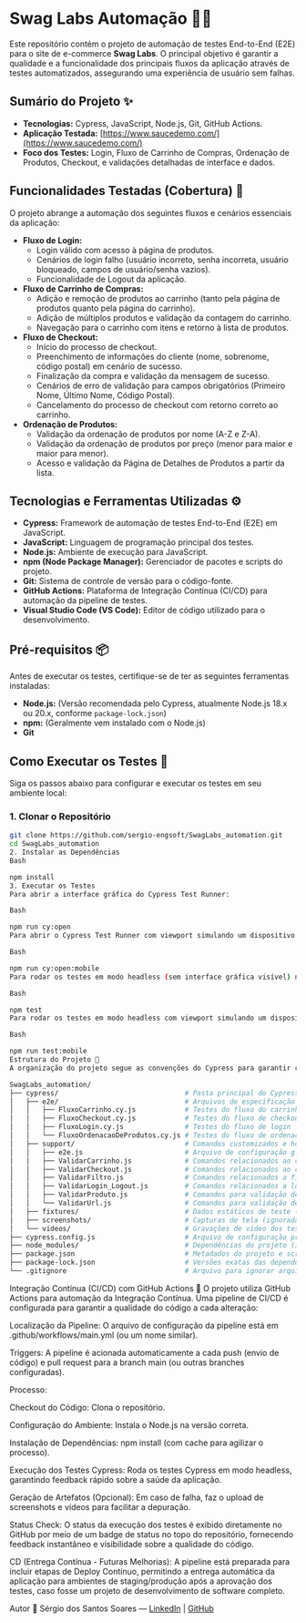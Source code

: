 # Swag Labs Automação 🧪🚀

Este repositório contém o projeto de automação de testes End-to-End (E2E) para o site de e-commerce **Swag Labs**. O principal objetivo é garantir a qualidade e a funcionalidade dos principais fluxos da aplicação através de testes automatizados, assegurando uma experiência de usuário sem falhas.

## Sumário do Projeto ✨

* **Tecnologias:** Cypress, JavaScript, Node.js, Git, GitHub Actions.
* **Aplicação Testada:** [https://www.saucedemo.com/](https://www.saucedemo.com/)
* **Foco dos Testes:** Login, Fluxo de Carrinho de Compras, Ordenação de Produtos, Checkout, e validações detalhadas de interface e dados.

## Funcionalidades Testadas (Cobertura) 🎯

O projeto abrange a automação dos seguintes fluxos e cenários essenciais da aplicação:

* **Fluxo de Login:**
    * Login válido com acesso à página de produtos.
    * Cenários de login falho (usuário incorreto, senha incorreta, usuário bloqueado, campos de usuário/senha vazios).
    * Funcionalidade de Logout da aplicação.
* **Fluxo de Carrinho de Compras:**
    * Adição e remoção de produtos ao carrinho (tanto pela página de produtos quanto pela página do carrinho).
    * Adição de múltiplos produtos e validação da contagem do carrinho.
    * Navegação para o carrinho com itens e retorno à lista de produtos.
* **Fluxo de Checkout:**
    * Início do processo de checkout.
    * Preenchimento de informações do cliente (nome, sobrenome, código postal) em cenário de sucesso.
    * Finalização da compra e validação da mensagem de sucesso.
    * Cenários de erro de validação para campos obrigatórios (Primeiro Nome, Último Nome, Código Postal).
    * Cancelamento do processo de checkout com retorno correto ao carrinho.
* **Ordenação de Produtos:**
    * Validação da ordenação de produtos por nome (A-Z e Z-A).
    * Validação da ordenação de produtos por preço (menor para maior e maior para menor).
    * Acesso e validação da Página de Detalhes de Produtos a partir da lista.

## Tecnologias e Ferramentas Utilizadas ⚙️

* **Cypress:** Framework de automação de testes End-to-End (E2E) em JavaScript.
* **JavaScript:** Linguagem de programação principal dos testes.
* **Node.js:** Ambiente de execução para JavaScript.
* **npm (Node Package Manager):** Gerenciador de pacotes e scripts do projeto.
* **Git:** Sistema de controle de versão para o código-fonte.
* **GitHub Actions:** Plataforma de Integração Contínua (CI/CD) para automação da pipeline de testes.
* **Visual Studio Code (VS Code):** Editor de código utilizado para o desenvolvimento.

## Pré-requisitos 📦

Antes de executar os testes, certifique-se de ter as seguintes ferramentas instaladas:

* **Node.js:** (Versão recomendada pelo Cypress, atualmente Node.js 18.x ou 20.x, conforme `package-lock.json`)
* **npm:** (Geralmente vem instalado com o Node.js)
* **Git**

## Como Executar os Testes 🚀

Siga os passos abaixo para configurar e executar os testes em seu ambiente local:

### 1. Clonar o Repositório

```bash
git clone https://github.com/sergio-engsoft/SwagLabs_automation.git
cd SwagLabs_automation
2. Instalar as Dependências
Bash

npm install
3. Executar os Testes
Para abrir a interface gráfica do Cypress Test Runner:

Bash

npm run cy:open
Para abrir o Cypress Test Runner com viewport simulando um dispositivo móvel:

Bash

npm run cy:open:mobile
Para rodar os testes em modo headless (sem interface gráfica visível) no terminal:

Bash

npm test
Para rodar os testes em modo headless com viewport simulando um dispositivo móvel no terminal:

Bash

npm run test:mobile
Estrutura do Projeto 📁
A organização do projeto segue as convenções do Cypress para garantir clareza e manutenibilidade:

SwagLabs_automation/
├── cypress/                               # Pasta principal do Cypress
│   ├── e2e/                               # Arquivos de especificação dos testes End-to-End (.cy.js)
│   │   ├── FluxoCarrinho.cy.js            # Testes do fluxo do carrinho
│   │   ├── FluxoCheckout.cy.js            # Testes do fluxo de checkout
│   │   ├── FluxoLogin.cy.js               # Testes do fluxo de login
│   │   └── FluxoOrdenacaoDeProdutos.cy.js # Testes do fluxo de ordenação de produtos
│   ├── support/                           # Comandos customizados e hooks globais
│   │   ├── e2e.js                         # Arquivo de configuração global para carregar comandos e hooks
│   │   ├── ValidarCarrinho.js             # Comandos relacionados ao carrinho
│   │   ├── ValidarCheckout.js             # Comandos relacionados ao checkout
│   │   ├── ValidarFiltro.js               # Comandos relacionados a filtros/ordenação
│   │   ├── ValidarLogin_Logout.js         # Comandos relacionados a login e logout
│   │   ├── ValidarProduto.js              # Comandos para validação de produtos
│   │   └── ValidarUrl.js                  # Comandos para validação de URLs
│   ├── fixtures/                          # Dados estáticos de teste (JSON, CSV, etc.)
│   ├── screenshots/                       # Capturas de tela (ignoradas pelo Git)
│   └── videos/                            # Gravações de vídeo dos testes (ignoradas pelo Git)
├── cypress.config.js                      # Arquivo de configuração principal do Cypress
├── node_modules/                          # Dependências do projeto (ignoradas pelo Git)
├── package.json                           # Metadados do projeto e scripts npm/yarn
├── package-lock.json                      # Versões exatas das dependências
└── .gitignore                             # Arquivo para ignorar arquivos não relevantes para o Git
```
Integração Contínua (CI/CD) com GitHub Actions 🚀
O projeto utiliza GitHub Actions para automação da Integração Contínua. Uma pipeline de CI/CD é configurada para garantir a qualidade do código a cada alteração:

Localização da Pipeline: O arquivo de configuração da pipeline está em .github/workflows/main.yml (ou um nome similar).

Triggers: A pipeline é acionada automaticamente a cada push (envio de código) e pull request para a branch main (ou outras branches configuradas).

Processo:

Checkout do Código: Clona o repositório.

Configuração do Ambiente: Instala o Node.js na versão correta.

Instalação de Dependências: npm install (com cache para agilizar o processo).

Execução dos Testes Cypress: Roda os testes Cypress em modo headless, garantindo feedback rápido sobre a saúde da aplicação.

Geração de Artefatos (Opcional): Em caso de falha, faz o upload de screenshots e vídeos para facilitar a depuração.

Status Check: O status da execução dos testes é exibido diretamente no GitHub por meio de um badge de status no topo do repositório, fornecendo feedback instantâneo e visibilidade sobre a qualidade do código.

CD (Entrega Contínua - Futuras Melhorias): A pipeline está preparada para incluir etapas de Deploy Contínuo, permitindo a entrega automática da aplicação para ambientes de staging/produção após a aprovação dos testes, caso fosse um projeto de desenvolvimento de software completo.

Autor 👤
Sérgio dos Santos Soares — [LinkedIn](https://www.linkedin.com/in/sergio-dos-santos-soares/) | [GitHub](https://github.com/sergio-engsoft)
